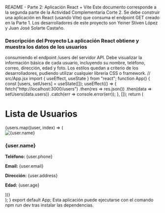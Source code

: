 README - Parte 2: Aplicación React + Vite
Este documento corresponde a la segunda parte de la Actividad Complementaria Corte 2. Se debe
construir una aplicación en React (usando Vite) que consuma el endpoint GET creado en la Parte 1.
Los desarrolladores de este proyecto son Yeiner Stiven López y Juan José Solarte Castaño.
### Descripción del Proyecto La aplicación React obtiene y muestra los datos de los usuarios
consumiendo el endpoint /users del servidor API. Debe visualizar la información básica de cada
usuario, incluyendo su nombre, teléfono, correo, dirección, edad y foto. Los estilos quedan a criterio de
los desarrolladores, pudiendo utilizar cualquier librería CSS o framework.
// src/App.jsx
import { useEffect, useState } from "react";
function App() {
 const [users, setUsers] = useState([]);
 useEffect(() => {
 fetch("http://localhost:3000/users")
 .then(res => res.json())
 .then(data => setUsers(data.users))
 .catch(err => console.error(err));
 }, []);
 return (
 <div style={{ padding: '20px' }}>
 <h1>Lista de Usuarios</h1>
 <div style={{ display: 'flex', flexWrap: 'wrap', gap: '20px' }}>
 {users.map((user, index) => (
 <div key={index} style={{ border: '1px solid #ccc', borderRadius: '10px', padding: '10px', width: '200px' }}>
 <img src={user.photoUrl} alt={user.name} style={{ width: '100%', borderRadius: '10px' }} />
 <h3>{user.name}</h3>
 <p><b>Teléfono:</b> {user.phone}</p>
 <p><b>Email:</b> {user.email}</p>
 <p><b>Dirección:</b> {user.address}</p>
 <p><b>Edad:</b> {user.age}</p>
 </div>
 ))}
 </div>
 </div>
 );
}
export default App;
Esta aplicación puede ejecutarse con el comando npm run dev tras instalar las dependencias.
